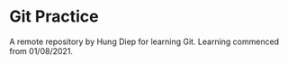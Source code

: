 # Git Practice

A remote repository by Hung Diep for learning Git. Learning commenced from
01/08/2021.
